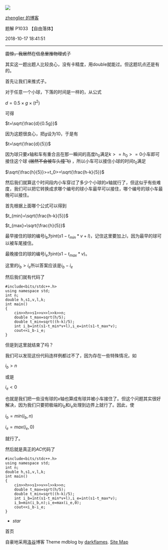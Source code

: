 ![](https://cdn.luogu.com.cn/upload/usericon/48143.png)

[ zhenglier 的博客 ](.)

题解 P1033 【自由落体】

  

2018-10-17 18:41:51

  

* * *

~~震惊，我居然在信息里推物理式子~~

其实这一题出题人比较良心，没有卡精度，用double就能过。但这题坑点还是有的。

首先让我们来推式子。

对于任意一个小球，下落的时间是一样的，从公式

$d=0.5×g×(t^2)$

可得

$t=\sqrt{\frac{d}{0.5g}}$

因为这题很良心，把$g$设为10，于是有

$t=\sqrt{\frac{d}{5}}$

因为球只要$x$轴和车有重合且在那一瞬间的高度$h_0$满足$k>=h_0>=0$小车即可接住这个球 ~~(居然不会被车头撞飞)~~
，所以小车可以接住小球的时间$t_0$满足

$\sqrt{\frac{h}{5}}>=t_0>=\sqrt{\frac{h-k}{5}}$

然后我们就算这个时间段内小车穿过了多少个小球的$x$轴就行了，但这似乎有些难度，我们可以把它转换成求哪个编号的球小车最早可以接住，哪个编号的球小车最晚可以接住。

首先根据上面哪个公式可以得到

$t_{min}=\sqrt{\frac{h-k}{5}}$

$t_{max}=\sqrt{\frac{h}{5}}$

最早接住的球的编号$i_b$为$int(s1-t_{min}*v+l)$，记住这里要加上l，因为最早的球可以被车尾接住。

最晚接住的球的编号$i_e$为$int(s1-t_{max}*v)$。

这里的$i_b>i_e$所以答案应该是$i_b-i_e$

然后我们就有代码了

    
    
    #include<bits/stdc++.h>
    using namespace std;
    int n;
    double h,s1,v,l,k;
    int main()
    {
        cin>>h>>s1>>v>>l>>k>>n;
        double t_max=sqrt(h/5);
        double t_min=sqrt((h-k)/5);
        int i_b=int(s1-t_min*v+l),i_e=int(s1-t_max*v);
        cout<<i_b-i_e;
    }

但是到这里就结束了吗？

我们可以发现这份代码连样例都过不了，因为存在一些特殊情况，如

$i_b>n$

或是

$i_e<0$

也就是我们把一些没有球的$x$轴也算成有球并被小车接住了。但这个问题其实很好解决，因为我们只要把极端的$i_b$和$i_e$处理到边界上就行了。因此，使

$i_b=min(i_b,n)$

$i_e=max(i_e,0)$

就行了。

然后就是真正的$AC$代码了

    
    
    #include<bits/stdc++.h>
    using namespace std;
    int n;
    double h,s1,v,l,k;
    int main()
    {
        cin>>h>>s1>>v>>l>>k>>n;
        double t_max=sqrt(h/5);
        double t_min=sqrt((h-k)/5);
        int i_b=int(s1-t_min*v+l),i_e=int(s1-t_max*v);
        i_b=min(i_b,n);i_e=max(i_e,0);
        cout<<i_b-i_e;
    }

  * _star_

首页

  

自豪地采用[洛谷](https://www.luogu.com.cn)博客 Theme mdblog by [darkflames](https://darkflames.blog.luogu.org/). [Site Map](_sitemap)

